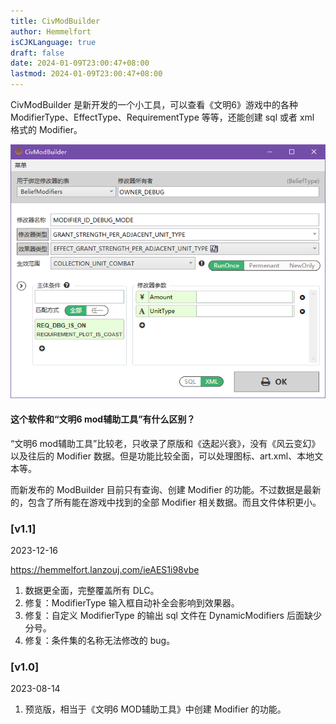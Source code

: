 ```yaml
---
title: CivModBuilder
author: Hemmelfort
isCJKLanguage: true
draft: false
date: 2024-01-09T23:00:47+08:00
lastmod: 2024-01-09T23:00:47+08:00
---
```

CivModBuilder 是新开发的一个小工具，可以查看《文明6》游戏中的各种 ModifierType、EffectType、RequirementType 等等，还能创建 sql 或者 xml 格式的 Modifier。

<!--more-->


![v1.1版](_v_images/image-20240109230238024.png)

#### 这个软件和“文明6 mod辅助工具”有什么区别？

“文明6 mod辅助工具”比较老，只收录了原版和《迭起兴衰》，没有《风云变幻》以及往后的 Modifier 数据。但是功能比较全面，可以处理图标、art.xml、本地文本等。

而新发布的 ModBuilder 目前只有查询、创建 Modifier 的功能。不过数据是最新的，包含了所有能在游戏中找到的全部 Modifier 相关数据。而且文件体积更小。

### [v1.1]

2023-12-16

https://hemmelfort.lanzouj.com/ieAES1i98vbe

1. 数据更全面，完整覆盖所有 DLC。
2. 修复：ModifierType 输入框自动补全会影响到效果器。
3. 修复：自定义 ModifierType 的输出 sql 文件在 DynamicModifiers 后面缺少分号。
4. 修复：条件集的名称无法修改的 bug。

### [v1.0]

2023-08-14

1. 预览版，相当于《文明6 MOD辅助工具》中创建 Modifier 的功能。
